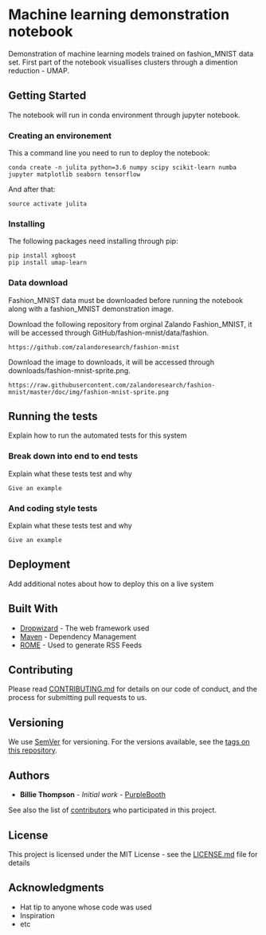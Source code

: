 # Machine learning demonstration notebook

Demonstration of machine learning models trained on fashion_MNIST data set. First part of the notebook visuallises clusters through a dimention reduction - UMAP. 

## Getting Started

The notebook will run in conda environment through jupyter notebook.

### Creating an environement

This a command line you need to run to deploy the notebook: 

```
conda create -n julita python=3.6 numpy scipy scikit-learn numba jupyter matplotlib seaborn tensorflow
```

And after that:

```
source activate julita
```

### Installing

The following packages need installing through pip:

```
pip install xgboost
pip install umap-learn
```

### Data download 

Fashion_MNIST data must be downloaded before running the notebook along with a fashion_MNIST demonstration image.

Download the following repository from orginal Zalando Fashion_MNIST, it will be accessed through GitHub/fashion-mnist/data/fashion.

```
https://github.com/zalandoresearch/fashion-mnist
```

Download the image to downloads, it will be accessed through downloads/fashion-mnist-sprite.png.

```
https://raw.githubusercontent.com/zalandoresearch/fashion-mnist/master/doc/img/fashion-mnist-sprite.png
```


## Running the tests

Explain how to run the automated tests for this system

### Break down into end to end tests

Explain what these tests test and why

```
Give an example
```

### And coding style tests

Explain what these tests test and why

```
Give an example
```

## Deployment

Add additional notes about how to deploy this on a live system

## Built With

* [Dropwizard](http://www.dropwizard.io/1.0.2/docs/) - The web framework used
* [Maven](https://maven.apache.org/) - Dependency Management
* [ROME](https://rometools.github.io/rome/) - Used to generate RSS Feeds

## Contributing

Please read [CONTRIBUTING.md](https://gist.github.com/PurpleBooth/b24679402957c63ec426) for details on our code of conduct, and the process for submitting pull requests to us.

## Versioning

We use [SemVer](http://semver.org/) for versioning. For the versions available, see the [tags on this repository](https://github.com/your/project/tags). 

## Authors

* **Billie Thompson** - *Initial work* - [PurpleBooth](https://github.com/PurpleBooth)

See also the list of [contributors](https://github.com/your/project/contributors) who participated in this project.

## License

This project is licensed under the MIT License - see the [LICENSE.md](LICENSE.md) file for details

## Acknowledgments

* Hat tip to anyone whose code was used
* Inspiration
* etc
